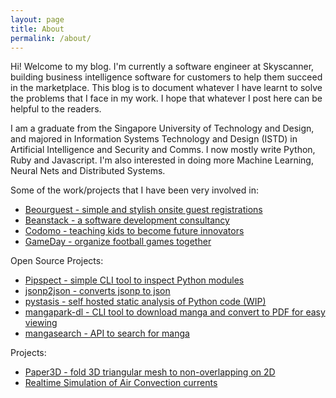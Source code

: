 ```yaml
---
layout: page
title: About
permalink: /about/
---
```


Hi! Welcome to my blog. I'm currently a software engineer at Skyscanner, building business intelligence software for customers to help them succeed in the marketplace. This blog is to document whatever I have learnt to solve the problems that I face in my work. I hope that whatever I post here can be helpful to the readers.

I am a graduate from the Singapore University of Technology and Design, and majored in Information Systems Technology and Design (ISTD) in Artificial Intelligence and Security and Comms. I now mostly write Python, Ruby and Javascript. I'm also interested in doing more Machine Learning, Neural Nets and Distributed Systems.

Some of the work/projects that I have been very involved in:

- [Beourguest - simple and stylish onsite guest registrations ](http://www.beourguest.co)
- [Beanstack - a software development consultancy](http://www.beanstack.sg)
- [Codomo - teaching kids to become future innovators](http://www.codomo.com.sg)
- [GameDay - organize football games together](http://www.gamedayapp.co)

Open Source Projects:

- [Pipspect - simple CLI tool to inspect Python modules](https://github.com/tohyongcheng/pipspect)
- [jsonp2json - converts jsonp to json](https://github.com/tohyongcheng/jsonp2json)
- [pystasis - self hosted static analysis of Python code (WIP)](https://github.com/tohyongcheng/pystasis)
- [mangapark-dl - CLI tool to download manga and convert to PDF for easy viewing](https://github.com/tohyongcheng/mangapark-dl)
- [mangasearch - API to search for manga](https://github.com/tohyongcheng/mangapark-dl)

Projects:

- [Paper3D - fold 3D triangular mesh to non-overlapping on 2D](https://github.com/swayam18/Paper3D)
- [Realtime Simulation of Air Convection currents](https://www.youtube.com/watch?v=5RdkqQL0vPY)


